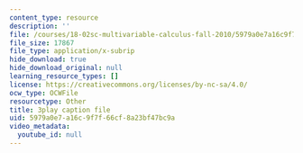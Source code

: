 ```yaml
---
content_type: resource
description: ''
file: /courses/18-02sc-multivariable-calculus-fall-2010/5979a0e7a16c9f7f66cf8a23bf47bc9a_CCoTAyZ14XM.srt
file_size: 17867
file_type: application/x-subrip
hide_download: true
hide_download_original: null
learning_resource_types: []
license: https://creativecommons.org/licenses/by-nc-sa/4.0/
ocw_type: OCWFile
resourcetype: Other
title: 3play caption file
uid: 5979a0e7-a16c-9f7f-66cf-8a23bf47bc9a
video_metadata:
  youtube_id: null
---
```

